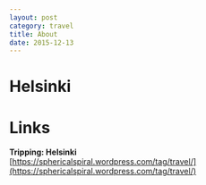 ```yaml
---
layout: post
category: travel
title: About
date: 2015-12-13
---
```


# Helsinki 

# Links

**Tripping: Helsinki**  <br />
[https://sphericalspiral.wordpress.com/tag/travel/](https://sphericalspiral.wordpress.com/tag/travel/)